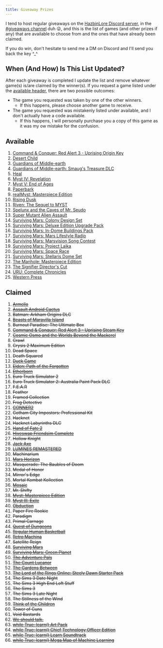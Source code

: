 ```yaml
---
title: Giveaway Prizes
---
```


I tend to host regular giveaways on the [HazbinLore Discord server][HazbinLore-Invite], in the [#giveaways channel][HazbinLore-Giveaways] duh 😜, and this is the list of games (and other prizes if any) that are available to choose from and the ones that have already been claimed.

If you do win, don't hesitate to send me a DM on Discord and I'll send you back the key ^\_^

## When (And How) Is This List Updated?

After each giveaway is completed I update the list and remove whatever game(s) is/are claimed by the winner(s). If you request a game listed under the [available header](#available), there are two possible outcomes:

- The game you requested was taken by one of the other winners.
  - If this happens, please choose another game to receive.
- The game you requested was mistakenly listed under available, and I don't actually have a code available.
  - If this happens, I will personally purchase you a copy of this game as it was my ow mistake for the confusion.

## Available

1. [Command & Conquer: Red Alert 3 - Uprising Origin Key][3]
2. [Desert Child][6]
3. [Guardians of Middle-earth][12]
4. [Guardians of Middle-earth: Smaug's Treasure DLC][11]
5. [Heal][14]
6. [Myst IV: Revelation][21]
7. [Myst V: End of Ages][22]
8. [Paperbark][26]
9. [realMyst: Masterpiece Edition][24]
10. [Rising Dusk][30]
11. [Riven: The Sequel to MYST][31]
12. [Spelunx and the Caves of Mr. Seudo][32]
13. [Super Mutant Alien Assault][33]
14. [Surviving Mars: Colony Design Set][40]
15. [Surviving Mars: Deluxe Edition Upgrade Pack][39]
16. [Surviving Mars: In-Dome Buildings Pack][41]
17. [Surviving Mars: Mars Lifestyle Radio][36]
18. [Surviving Mars: Marsvision Song Contest][42]
19. [Surviving Mars: Project Laika][38]
20. [Surviving Mars: Space Race][37]
21. [Surviving Mars: Stellaris Dome Set][43]
22. [The Manhole: Masterpiece Edition][48]
23. [The Signifier Director's Cut][49]
24. [URU: Complete Chronicles][51]
25. [Western Press][53]

## Claimed

1. ~~[Armello][0]~~
2. ~~[Assault Android Cactus][1]~~
3. ~~Batman: Arkham Origins DLC~~
4. ~~[Beasts of Maravilla Island][2]~~
5. ~~Burnout Paradise: The Ultimate Box~~
6. ~~[Command & Conquer: Red Alert 3 - Uprising Steam Key][4]~~
7. ~~[Cosmic Osmo and the Worlds Beyond the Mackerel][5]~~
8. ~~Crawl~~
9. ~~Crysis 2 Maximum Edition~~
10. ~~Dead Space~~
11. ~~Death Squared~~
12. ~~[Duck Game][7]~~
13. ~~[Elden: Path of the Forgotten][8]~~
14. ~~[Etherborn][9]~~
15. ~~Euro Truck Simulator 2~~
16. ~~Euro Truck Simulator 2: Australia Paint Pack DLC~~
17. ~~F.E.A.R~~
18. ~~Feather~~
19. ~~Framed Collection~~
20. ~~Frog Detective~~
21. ~~[GONNER2][10]~~
22. ~~Gotham City Impostors: Professional Kit~~
23. ~~Hacknet~~
24. ~~Hacknet Labyrinths DLC~~
25. ~~[Hand of Fate 2][13]~~
26. ~~[Hiveswap Friendsim Complete][15]~~
27. ~~Hollow Knight~~
28. ~~[Jack Axe][16]~~
29. ~~[LUMINES REMASTERED][17]~~
30. ~~Machinarium~~
31. ~~[Mars Horizon][18]~~
32. ~~Masquerade: The Baubles of Doom~~
33. ~~Medal of Honor~~
34. ~~Mirror's Edge~~
35. ~~Mortal Kombat Kollection~~
36. ~~[Mosaic][19]~~
37. ~~Mr. Shifty~~
38. ~~[Myst: Masterpiece Edition][23]~~
39. ~~[Myst III: Exile][20]~~
40. ~~[Obduction][25]~~
41. ~~Paper Fire Rookie~~
42. ~~Paradigm~~
43. ~~Primal Carnage~~
44. ~~[Quest of Dungeons][27]~~
45. ~~[Regular Human Basketball][28]~~
46. ~~[Retro Machina][29]~~
47. ~~Satellite Reign~~
48. ~~[Surviving Mars][34]~~
49. ~~[Surviving Mars: Green Planet][35]~~
50. ~~[The Adventure Pals][44]~~
51. ~~[The Count Lucanor][45]~~
52. ~~[The Gardens Between][46]~~
53. ~~[The Lord of the Rings Online: Steely Dawn Starter Pack][47]~~
54. ~~The Sims 3 Date Night~~
55. ~~The Sims 3 High End Loft Stuff~~
56. ~~The Sims 3~~
57. ~~The Sims 3 Late Night~~
58. ~~The Stillness of the Wind~~
59. ~~[Think of the Children][50]~~
60. ~~Tower of Guns~~
61. ~~Void Bastards~~
62. ~~[We should talk.][52]~~
63. ~~[while True: learn() Art Pack][54]~~
64. ~~[while True: learn() Chief Technology Officer Edition][55]~~
65. ~~[while True: learn() Learn Soundtrack][56]~~
66. ~~[while True: learn() Mega Map of Machine Learning][57]~~

[HazbinLore-Invite]: https://discord.gg/73v24Z6nGA
[HazbinLore-Giveaways]: https://discord.com/channels/825459536994893846/923368900513640488
[0]: https://store.steampowered.com/app/290340/Armello/
[1]: https://store.steampowered.com/app/250110/Assault_Android_Cactus/
[2]: https://store.steampowered.com/app/1378020/Beasts_of_Maravilla_Island/
[3]: https://www.origin.com/usa/en-us/store/command-and-conquer/command-and-conquer-red-alert-3
[4]: https://store.steampowered.com/app/17480/Command__Conquer_Red_Alert_3/
[5]: https://store.steampowered.com/app/63620/Cosmic_Osmo_and_the_Worlds_Beyond_the_Mackerel/
[6]: https://store.steampowered.com/app/844050/Desert_Child/
[7]: https://store.steampowered.com/app/312530/Duck_Game/
[8]: https://store.steampowered.com/app/715020/Elden_Path_of_the_Forgotten/
[9]: https://store.steampowered.com/app/812160/Etherborn/
[10]: https://store.steampowered.com/app/1117670/GONNER2/
[11]: https://store.steampowered.com/app/111910/Guardians_of_Middleearth_Smaugs_Treasure/
[12]: https://store.steampowered.com/app/111900/Guardians_of_Middleearth/
[13]: https://store.steampowered.com/app/456670/Hand_of_Fate_2/
[14]: https://store.steampowered.com/app/1056610/Heal/
[15]: https://store.steampowered.com/app/833040/Hiveswap_Friendsim/
[16]: https://store.steampowered.com/app/985780/Jack_Axe/
[17]: https://store.steampowered.com/app/851670/LUMINES_REMASTERED/
[18]: https://store.steampowered.com/app/765810/Mars_Horizon/
[19]: https://store.steampowered.com/app/349270/Mosaic/
[20]: https://store.steampowered.com/app/925930/Myst_III_Exile/
[21]: https://store.steampowered.com/app/925940/Myst_IV_Revelation/
[22]: https://store.steampowered.com/app/208110/Myst_V_End_of_Ages/
[23]: https://store.steampowered.com/app/63660/Myst_Masterpiece_Edition/
[24]: https://store.steampowered.com/app/244430/realMyst_Masterpiece_Edition/
[25]: https://store.steampowered.com/app/306760/Obduction/
[26]: https://store.steampowered.com/app/916900/Paperbark/
[27]: https://store.steampowered.com/app/270050/Quest_of_Dungeons/
[28]: https://store.steampowered.com/app/661940/Regular_Human_Basketball/
[29]: https://store.steampowered.com/app/1127970/Retro_Machina/
[30]: https://store.steampowered.com/app/848930/Rising_Dusk/
[31]: https://store.steampowered.com/app/63610/Riven_The_Sequel_to_MYST/
[32]: https://store.steampowered.com/app/63640/Spelunx_and_the_Caves_of_Mr_Seudo/
[33]: https://store.steampowered.com/app/368680/Super_Mutant_Alien_Assault/
[34]: https://store.steampowered.com/app/464920/Surviving_Mars/
[35]: https://store.steampowered.com/app/952890/Surviving_Mars_Green_Planet/
[36]: https://store.steampowered.com/app/1657990/Surviving_Mars_Mars_Lifestyle_Radio/
[37]: https://store.steampowered.com/app/801670/Surviving_Mars_Space_Race/
[38]: https://store.steampowered.com/app/1042360/Surviving_Mars_Project_Laika/
[39]: https://store.steampowered.com/app/801710/Surviving_Mars_Deluxe_Upgrade_Pack/
[40]: https://store.steampowered.com/app/952892/Surviving_Mars_Colony_Design_Set/
[41]: https://store.steampowered.com/app/1497160/Surviving_Mars_InDome_Buildings_Pack/
[42]: https://store.steampowered.com/app/952891/Surviving_Mars_Marsvision_Song_Contest/
[43]: https://store.steampowered.com/app/801650/Surviving_Mars_Stellaris_Dome_Set/
[44]: https://store.steampowered.com/app/396710/The_Adventure_Pals/
[45]: https://store.steampowered.com/app/440880/The_Count_Lucanor/
[46]: https://store.steampowered.com/app/600990/The_Gardens_Between/
[47]: https://store.steampowered.com/app/212500/The_Lord_of_the_Rings_Online/
[48]: https://store.steampowered.com/app/63630/The_Manhole_Masterpiece_Edition/
[49]: https://store.steampowered.com/app/1082930/The_Signifier_Directors_Cut/
[50]: https://store.steampowered.com/app/573600/Think_of_the_Children/
[51]: https://store.steampowered.com/app/63650/URU_Complete_Chronicles/
[52]: https://store.steampowered.com/app/1255990/We_should_talk/
[53]: https://store.steampowered.com/app/377360/Western_Press/
[54]: https://store.steampowered.com/app/1022720/while_True_learn_Art_Pack/
[55]: https://store.steampowered.com/bundle/10114/while_True_learn_Chief_Technology_Officer_Edition/
[56]: https://store.steampowered.com/app/1019360/while_True_learn_Soundtrack/
[57]: https://store.steampowered.com/app/1026800/while_True_learn_Mega_Map_of_Machine_Learning/
